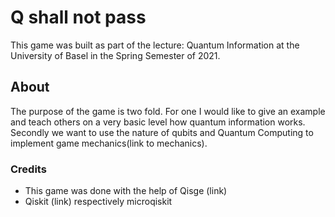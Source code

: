 # Q shall not pass

This game was built as part of the lecture: Quantum Information at the University of Basel in the Spring Semester of 2021.


## About
The purpose of the game is two fold.
For one I would like to give an example and teach others on a very basic level how quantum information works.
Secondly we want to use the nature of qubits and Quantum Computing to implement game mechanics(link to mechanics).






### Credits
* This game was done with the help of Qisge (link) 
* Qiskit (link) respectively microqiskit 

